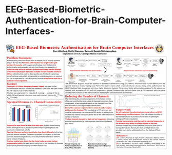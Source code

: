 # EEG-Based-Biometric-Authentication-for-Brain-Computer-Interfaces-

![Alt text](https://github.com/Abhishek0697/EEG-Based-Biometric-Authentication-for-Brain-Computer-Interfaces-/blob/master/Images/Poster.png)
